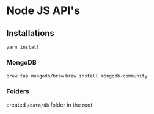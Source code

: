 # Node JS API's

## Installations

`yarn install`

### MongoDB

`brew tap mongodb/brew`
`brew install mongodb-community`

### Folders

created `/data/db` folder in the root
